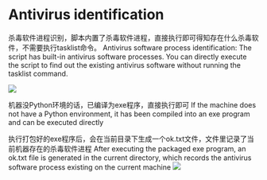 # Antivirus identification
杀毒软件进程识别，脚本内置了杀毒软件进程，直接执行即可得知存在什么杀毒软件，不需要执行tasklist命令。
Antivirus software process identification: The script has built-in antivirus software processes. You can directly execute the script to find out the existing antivirus software without running the tasklist command.


![](https://upload.cc/i1/2024/05/01/Jci7Hw.jpg)

机器没Python环境的话，已编译为exe程序，直接执行即可
If the machine does not have a Python environment, it has been compiled into an exe program and can be executed directly

执行打包好的exe程序后，会在当前目录下生成一个ok.txt文件，文件里记录了当前机器存在的杀毒软件进程
After executing the packaged exe program, an ok.txt file is generated in the current directory, which records the antivirus software process existing on the current machine
![](https://upload.cc/i1/2024/05/01/C0d8ez.jpg)
